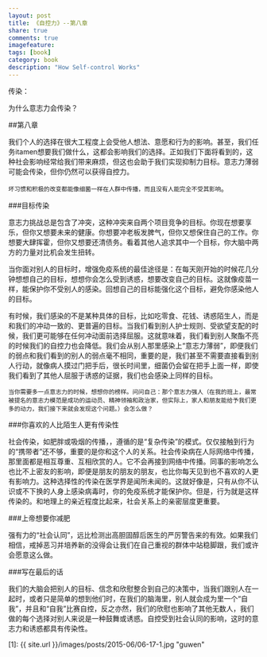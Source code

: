 ```yaml
---
layout: post
title: 《自控力》--第八章
share: true
comments: true
imagefeature:
tags: [book]
category: book
description: "How Self-control Works"
---
```


传染：

为什么意志力会传染？

<!--more-->

##第八章

我们个人的选择在很大工程度上会受他人想法、意愿和行为的影响。甚至，我们任务itamen想要我们做什么，这都会影响我们的选择。正如我们下面将看到的，这种社会影响经常给我们带来麻烦，但这也会助于我们实现抑制力目标。意志力薄弱可能会传染，但你仍然可以获得自控力。

`坏习惯和积极的改变都能像细菌一样在人群中传播，而且没有人能完全不受其影响`。

 
###目标传染
 
意志力挑战总是包含了冲突，这种冲突来自两个项目竞争的目标。你现在想要享乐，但你又想要未来的健康。你想要冲老板发脾气，但你又想保住自己的工作。你想要大肆挥霍，但你又想要还清债务。看着其他人追求其中一个目标，你大脑中两方的力量对比机会发生扭转。

当你面对别人的目标时，增强免疫系统的最佳途径是：在每天刚开始的时候花几分钟想想自己的目标，想想你会怎么受到诱惑，想要改变自己的目标。这就像疫苗一样，能保护你不受别人的感染。回想自己的目标能强化这个目标，避免你感染他人的目标。

有时候，我们感染的不是某种具体的目标，比如吃零食、花钱、诱惑陌生人，而是和我们的冲动一致的、更普遍的目标。当我们看到别人护士规则、受欲望支配的时候，我们更可能够在任何冲动面前选择屈服。这就意味着，我们看到别人聚酯不亮的时候我们的自控力也会降低。我们会从别人那里感染上“意志力薄弱”，即便我们的弱点和我们看到的别人的弱点毫不相同，重要的是，我们甚至不需要直接看到别人行动，就像病人摸过门把手后，很长时间里，细菌仍会留在把手上面一样，即使我们看到了其他人屈服于诱惑的证据，我们也会感染上同样的目标。

`当你需要多一点意志力的时候，想想你的榜样。问问自己：那个意志力强人（在我的班上，最常被提名的意志力模范是成功的运动员、精神领袖和政治家，但实际上，家人和朋友能给予我们更多的动力，我们接下来就会发现这个问题。）会怎么做？`


###你喜欢的人比陌生人更有传染性

社会传染，如肥胖或吸烟的传播，，遵循的是“复杂传染”的模式。仅仅接触到行为的“携带者”还不够，重要的是你和这个人的关系。社会传染病在人际网络中传播，那里面都是相互尊重、互相欣赏的人。它不会再接到网络中传播。同事的影响怎么也比不上密友的影响，即便是朋友的朋友的朋友，也比你每天见到也不喜欢的人更有影响力。这种选择性的传染在医学界是闻所未闻的。这就好像是，只有从你不认识或不下换的人身上感染病毒时，你的免疫系统才能保护你。但是，行为就是这样传染的。和地理上的亲近程度比起来，社会关系上的亲密层度更重要。

###上帝想要你减肥

强有力的“社会认同”，远比检测出高胆固醇后医生的严厉警告来的有效。如果我们相信，戒掉恶习并培养新的没得会让我们在自己重视的群体中站稳脚跟，我们或许会愿意这么做。

###写在最后的话

我们的大脑会把别人的目标、信念和欣慰整合到自己的决策中，当我们跟别人在一起时，或者只是简单的想到他们时，在我们的脑海里，别人就会成为里一个“自我”，并且和“自我”比赛自控，反之亦然，我们的欣慰也影响了其他无数人，我们做的每个选择对别人来说是一种鼓舞或诱惑。自控受到社会认同的影响，这时的意志力和诱惑都具有传染性。

[1]: {{ site.url }}/images/posts/2015-06/06-17-1.jpg "guwen"




